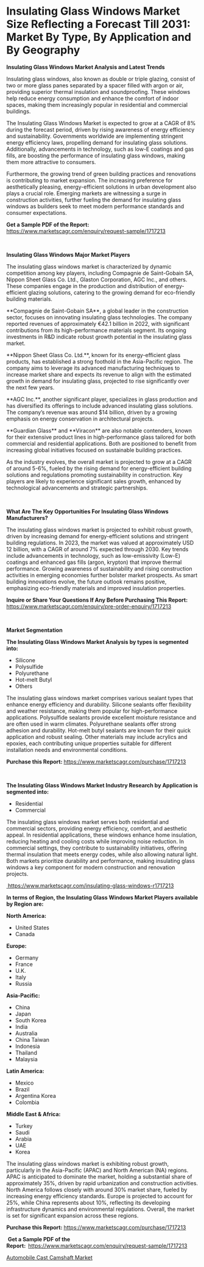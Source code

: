 <p><h1>Insulating Glass Windows Market Size Reflecting a Forecast Till 2031: Market By Type, By Application and By Geography</h1></p><p><strong>Insulating Glass Windows Market Analysis and Latest Trends</strong></p>
<p><p>Insulating glass windows, also known as double or triple glazing, consist of two or more glass panes separated by a spacer filled with argon or air, providing superior thermal insulation and soundproofing. These windows help reduce energy consumption and enhance the comfort of indoor spaces, making them increasingly popular in residential and commercial buildings.</p><p>The Insulating Glass Windows Market is expected to grow at a CAGR of 8% during the forecast period, driven by rising awareness of energy efficiency and sustainability. Governments worldwide are implementing stringent energy efficiency laws, propelling demand for insulating glass solutions. Additionally, advancements in technology, such as low-E coatings and gas fills, are boosting the performance of insulating glass windows, making them more attractive to consumers.</p><p>Furthermore, the growing trend of green building practices and renovations is contributing to market expansion. The increasing preference for aesthetically pleasing, energy-efficient solutions in urban development also plays a crucial role. Emerging markets are witnessing a surge in construction activities, further fueling the demand for insulating glass windows as builders seek to meet modern performance standards and consumer expectations.</p></p>
<p><strong>Get a Sample PDF of the Report:&nbsp;</strong> <a href="https://www.marketscagr.com/enquiry/request-sample/1717213?utm_campaign=2008&utm_medium=2&utm_source=Github&utm_content=ia&utm_term=28122024&utm_id=insulating-glass-windows">https://www.marketscagr.com/enquiry/request-sample/1717213</a></p>
<p>&nbsp;</p>
<p><strong>Insulating Glass Windows Major Market Players</strong></p>
<p><p>The insulating glass windows market is characterized by dynamic competition among key players, including Compagnie de Saint-Gobain SA, Nippon Sheet Glass Co. Ltd., Glaston Corporation, AGC Inc., and others. These companies engage in the production and distribution of energy-efficient glazing solutions, catering to the growing demand for eco-friendly building materials.</p><p>**Compagnie de Saint-Gobain SA**, a global leader in the construction sector, focuses on innovating insulating glass technologies. The company reported revenues of approximately €42.1 billion in 2022, with significant contributions from its high-performance materials segment. Its ongoing investments in R&D indicate robust growth potential in the insulating glass market.</p><p>**Nippon Sheet Glass Co. Ltd.**, known for its energy-efficient glass products, has established a strong foothold in the Asia-Pacific region. The company aims to leverage its advanced manufacturing techniques to increase market share and expects its revenue to align with the estimated growth in demand for insulating glass, projected to rise significantly over the next few years.</p><p>**AGC Inc.**, another significant player, specializes in glass production and has diversified its offerings to include advanced insulating glass solutions. The company’s revenue was around $14 billion, driven by a growing emphasis on energy conservation in architectural projects.</p><p>**Guardian Glass** and **Viracon** are also notable contenders, known for their extensive product lines in high-performance glass tailored for both commercial and residential applications. Both are positioned to benefit from increasing global initiatives focused on sustainable building practices.</p><p>As the industry evolves, the overall market is projected to grow at a CAGR of around 5-6%, fueled by the rising demand for energy-efficient building solutions and regulations promoting sustainability in construction. Key players are likely to experience significant sales growth, enhanced by technological advancements and strategic partnerships.</p></p>
<p>&nbsp;</p>
<p><strong>What Are The Key Opportunities For Insulating Glass Windows Manufacturers?</strong></p>
<p><p>The insulating glass windows market is projected to exhibit robust growth, driven by increasing demand for energy-efficient solutions and stringent building regulations. In 2023, the market was valued at approximately USD 12 billion, with a CAGR of around 7% expected through 2030. Key trends include advancements in technology, such as low-emissivity (Low-E) coatings and enhanced gas fills (argon, krypton) that improve thermal performance. Growing awareness of sustainability and rising construction activities in emerging economies further bolster market prospects. As smart building innovations evolve, the future outlook remains positive, emphasizing eco-friendly materials and improved insulation properties.</p></p>
<p><strong>Inquire or Share Your Questions If Any Before Purchasing This Report:</strong> <a href="https://www.marketscagr.com/enquiry/pre-order-enquiry/1717213?utm_campaign=2008&utm_medium=2&utm_source=Github&utm_content=ia&utm_term=28122024&utm_id=insulating-glass-windows">https://www.marketscagr.com/enquiry/pre-order-enquiry/1717213</a></p>
<p>&nbsp;</p>
<p><strong>Market Segmentation</strong></p>
<p><strong>The Insulating Glass Windows Market Analysis by types is segmented into:</strong></p>
<p><ul><li>Silicone</li><li>Polysulfide</li><li>Polyurethane</li><li>Hot-melt Butyl</li><li>Others</li></ul></p>
<p><p>The insulating glass windows market comprises various sealant types that enhance energy efficiency and durability. Silicone sealants offer flexibility and weather resistance, making them popular for high-performance applications. Polysulfide sealants provide excellent moisture resistance and are often used in warm climates. Polyurethane sealants offer strong adhesion and durability. Hot-melt butyl sealants are known for their quick application and robust sealing. Other materials may include acrylics and epoxies, each contributing unique properties suitable for different installation needs and environmental conditions.</p></p>
<p><strong>Purchase this Report:&nbsp;</strong><a href="https://www.marketscagr.com/purchase/1717213?utm_campaign=2008&utm_medium=2&utm_source=Github&utm_content=ia&utm_term=28122024&utm_id=insulating-glass-windows">https://www.marketscagr.com/purchase/1717213</a></p>
<p>&nbsp;</p>
<p><strong>The Insulating Glass Windows Market Industry Research by Application is segmented into:</strong></p>
<p><ul><li>Residential</li><li>Commercial</li></ul></p>
<p><p>The insulating glass windows market serves both residential and commercial sectors, providing energy efficiency, comfort, and aesthetic appeal. In residential applications, these windows enhance home insulation, reducing heating and cooling costs while improving noise reduction. In commercial settings, they contribute to sustainability initiatives, offering thermal insulation that meets energy codes, while also allowing natural light. Both markets prioritize durability and performance, making insulating glass windows a key component for modern construction and renovation projects.</p></p>
<p><a href="https://www.marketscagr.com/insulating-glass-windows-r1717213?utm_campaign=2008&utm_medium=2&utm_source=Github&utm_content=ia&utm_term=28122024&utm_id=insulating-glass-windows">&nbsp;https://www.marketscagr.com/insulating-glass-windows-r1717213</a></p>
<p><strong>In terms of Region, the Insulating Glass Windows Market Players available by Region are:</strong></p>
<p>
    <p> <strong> North America: </strong>
        <ul>
            <li>United States</li>
            <li>Canada</li>
        </ul>
        </p> 
    <p> <strong> Europe: </strong>
        <ul>
            <li>Germany</li>
            <li>France</li>
            <li>U.K.</li>
            <li>Italy</li>
            <li>Russia</li>
        </ul>
        </p> 
    <p> <strong> Asia-Pacific: </strong>
        <ul>
            <li>China</li>
            <li>Japan</li>
            <li>South Korea</li>
            <li>India</li>
            <li>Australia</li>
            <li>China Taiwan</li>
            <li>Indonesia</li>
            <li>Thailand</li>
            <li>Malaysia</li>
        </ul>
        </p> 
    <p> <strong> Latin America: </strong>
        <ul>
            <li>Mexico</li>
            <li>Brazil</li>
            <li>Argentina Korea</li>
            <li>Colombia</li>
        </ul>
        </p> 
    <p> <strong> Middle East & Africa: </strong>
        <ul>
            <li>Turkey</li>
            <li>Saudi</li>
            <li>Arabia</li>
            <li>UAE</li>
            <li>Korea</li>
        </ul>
    </p>
    </p>
<p><p>The insulating glass windows market is exhibiting robust growth, particularly in the Asia-Pacific (APAC) and North American (NA) regions. APAC is anticipated to dominate the market, holding a substantial share of approximately 35%, driven by rapid urbanization and construction activities. North America follows closely with around 30% market share, fueled by increasing energy efficiency standards. Europe is projected to account for 25%, while China represents about 10%, reflecting its developing infrastructure dynamics and environmental regulations. Overall, the market is set for significant expansion across these regions.</p></p>
<p><strong>Purchase this Report: </strong><a href="https://www.marketscagr.com/purchase/1717213?utm_campaign=2008&utm_medium=2&utm_source=Github&utm_content=ia&utm_term=28122024&utm_id=insulating-glass-windows">https://www.marketscagr.com/purchase/1717213</a></p>
<p>&nbsp;<strong>Get a Sample PDF of the Report:&nbsp;&nbsp;</strong><a href="https://www.marketscagr.com/enquiry/request-sample/1717213?utm_campaign=2008&utm_medium=2&utm_source=Github&utm_content=ia&utm_term=28122024&utm_id=insulating-glass-windows">https://www.marketscagr.com/enquiry/request-sample/1717213</a></p>
<p><strong></strong></p>
<p><p><a href="https://github.com/wileonie19657/Market-Research-Report-List-1/blob/main/automobile-cast-camshaft-market.md?utm_campaign=2008&utm_medium=2&utm_source=Github&utm_content=ia&utm_term=28122024&utm_id=insulating-glass-windows">Automobile Cast Camshaft Market</a></p></p>